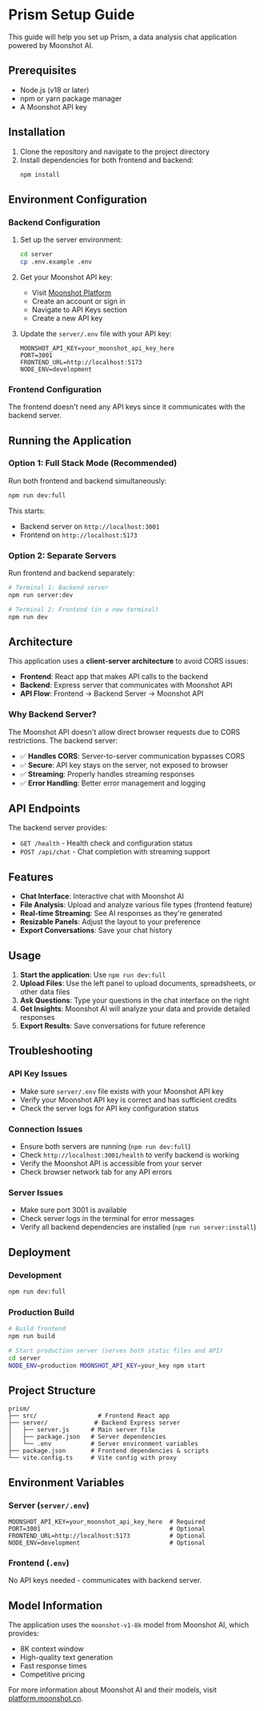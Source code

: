 # Prism Setup Guide

This guide will help you set up Prism, a data analysis chat application powered by Moonshot AI.

## Prerequisites

- Node.js (v18 or later)
- npm or yarn package manager
- A Moonshot API key

## Installation

1. Clone the repository and navigate to the project directory
2. Install dependencies for both frontend and backend:
   ```bash
   npm install
   ```

## Environment Configuration

### Backend Configuration

1. Set up the server environment:
   ```bash
   cd server
   cp .env.example .env
   ```

2. Get your Moonshot API key:
   - Visit [Moonshot Platform](https://platform.moonshot.cn/)
   - Create an account or sign in
   - Navigate to API Keys section
   - Create a new API key

3. Update the `server/.env` file with your API key:
   ```
   MOONSHOT_API_KEY=your_moonshot_api_key_here
   PORT=3001
   FRONTEND_URL=http://localhost:5173
   NODE_ENV=development
   ```

### Frontend Configuration

The frontend doesn't need any API keys since it communicates with the backend server.

## Running the Application

### Option 1: Full Stack Mode (Recommended)
Run both frontend and backend simultaneously:
```bash
npm run dev:full
```

This starts:
- Backend server on `http://localhost:3001`
- Frontend on `http://localhost:5173`

### Option 2: Separate Servers
Run frontend and backend separately:

```bash
# Terminal 1: Backend server
npm run server:dev

# Terminal 2: Frontend (in a new terminal)
npm run dev
```

## Architecture

This application uses a **client-server architecture** to avoid CORS issues:

- **Frontend**: React app that makes API calls to the backend
- **Backend**: Express server that communicates with Moonshot API
- **API Flow**: Frontend → Backend Server → Moonshot API

### Why Backend Server?

The Moonshot API doesn't allow direct browser requests due to CORS restrictions. The backend server:
- ✅ **Handles CORS**: Server-to-server communication bypasses CORS
- ✅ **Secure**: API key stays on the server, not exposed to browser
- ✅ **Streaming**: Properly handles streaming responses
- ✅ **Error Handling**: Better error management and logging

## API Endpoints

The backend server provides:
- `GET /health` - Health check and configuration status
- `POST /api/chat` - Chat completion with streaming support

## Features

- **Chat Interface**: Interactive chat with Moonshot AI
- **File Analysis**: Upload and analyze various file types (frontend feature)
- **Real-time Streaming**: See AI responses as they're generated
- **Resizable Panels**: Adjust the layout to your preference
- **Export Conversations**: Save your chat history

## Usage

1. **Start the application**: Use `npm run dev:full`
2. **Upload Files**: Use the left panel to upload documents, spreadsheets, or other data files
3. **Ask Questions**: Type your questions in the chat interface on the right
4. **Get Insights**: Moonshot AI will analyze your data and provide detailed responses
4. **Export Results**: Save conversations for future reference

## Troubleshooting

### API Key Issues
- Make sure `server/.env` file exists with your Moonshot API key
- Verify your Moonshot API key is correct and has sufficient credits
- Check the server logs for API key configuration status

### Connection Issues
- Ensure both servers are running (`npm run dev:full`)
- Check `http://localhost:3001/health` to verify backend is working
- Verify the Moonshot API is accessible from your server
- Check browser network tab for any API errors

### Server Issues
- Make sure port 3001 is available
- Check server logs in the terminal for error messages
- Verify all backend dependencies are installed (`npm run server:install`)

## Deployment

### Development
```bash
npm run dev:full
```

### Production Build
```bash
# Build frontend
npm run build

# Start production server (serves both static files and API)
cd server
NODE_ENV=production MOONSHOT_API_KEY=your_key npm start
```

## Project Structure

```
prism/
├── src/                 # Frontend React app
├── server/             # Backend Express server
│   ├── server.js      # Main server file
│   ├── package.json   # Server dependencies
│   └── .env           # Server environment variables
├── package.json       # Frontend dependencies & scripts
└── vite.config.ts     # Vite config with proxy
```

## Environment Variables

### Server (`server/.env`)
```env
MOONSHOT_API_KEY=your_moonshot_api_key_here  # Required
PORT=3001                                    # Optional
FRONTEND_URL=http://localhost:5173           # Optional
NODE_ENV=development                         # Optional
```

### Frontend (`.env`)
No API keys needed - communicates with backend server.

## Model Information

The application uses the `moonshot-v1-8k` model from Moonshot AI, which provides:
- 8K context window
- High-quality text generation
- Fast response times
- Competitive pricing

For more information about Moonshot AI and their models, visit [platform.moonshot.cn](https://platform.moonshot.cn/). 